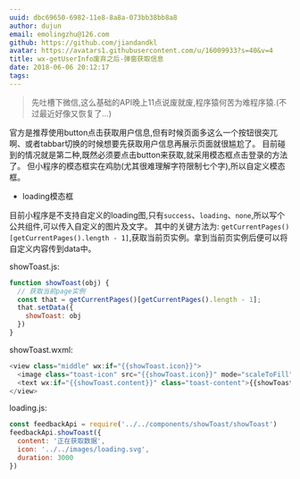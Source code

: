 ```yaml
---
uuid: dbc69650-6982-11e8-8a8a-073bb38bb8a8
author: dujun
email: emolingzhu@126.com
github: https://github.com/jiandandkl
avatar: https://avatars1.githubusercontent.com/u/16009933?s=40&v=4
title: wx-getUserInfo废弃之后-弹窗获取信息
date: 2018-06-06 20:12:17
tags:
---
```



  > 先吐槽下微信,这么基础的API晚上11点说废就废,程序猿何苦为难程序猿.(不过最近好像又恢复了...)

  官方是推荐使用button点击获取用户信息,但有时候页面多这么一个按钮很突兀啊、或者tabbar切换的时候想要先获取用户信息再展示页面就很尴尬了。
  目前碰到的情况就是第二种,既然必须要点击button来获取,就采用模态框点击登录的方法了。
  但小程序的模态框实在鸡肋(尤其很难理解字符限制七个字),所以自定义模态框。

  * loading模态框

  目前小程序是不支持自定义的loading图,只有`success`、`loading`、`none`,所以写个公共组件,可以传入自定义的图片及文字。
  其中的关键方法为: `getCurrentPages()[getCurrentPages().length - 1]`,获取当前页实例。拿到当前页实例后便可以将自定义内容传到data中。

  showToast.js:

  ```javascript
  function showToast(obj) {
    // 获取当前page实例
    const that = getCurrentPages()[getCurrentPages().length - 1];
    that.setData({
      showToast: obj
    })
  }

  ```
  showToast.wxml:
  ```javascript
  <view class="middle" wx:if="{{showToast.icon}}">
    <image class="toast-icon" src="{{showToast.icon}}" mode="scaleToFill" wx:if="{{showToast.icon}}" />
    <text wx:if="{{showToast.content}}" class="toast-content">{{showToast.content}}</text>
  </view>
  ```

  loading.js:
  ```javascript
  const feedbackApi = require('../../components/showToast/showToast')
  feedbackApi.showToast({
    content: '正在获取数据',
    icon: '../../images/loading.svg',
    duration: 3000
  })
  ```
